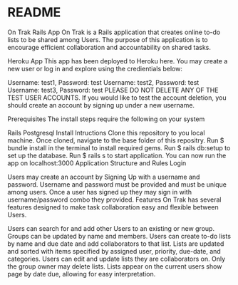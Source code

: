 # README
On Trak Rails App
On Trak is a Rails application that creates online to-do lists to be shared among Users. The purpose of this application is to encourage efficient collaboration and accountability on shared tasks.

Heroku App
This app has been deployed to Heroku here. You may create a new user or log in and explore using the credientials below:

Username: test1, Password: test
Username: test2, Password: test
Username: test3, Password: test
PLEASE DO NOT DELETE ANY OF THE TEST USER ACCOUNTS. If you would like to test the account deletion, you should create an account by signing up under a new username.

Prerequisites
The install steps require the following on your system

Rails
Postgresql
Install Intructions
Clone this repository to you local machine.
Once cloned, navigate to the base folder of this repositry.
Run $ bundle install in the terminal to install required gems.
Run $ rails db:setup to set up the database.
Run $ rails s to start application.
You can now run the app on localhost:3000
Application Structure and Rules
Login

Users may create an account by Signing Up with a username and password.
Username and password must be provided and must be unique among users.
Once a user has signed up they may sign in with username/password combo they provided.
Features
On Trak has several features designed to make task collaboration easy and flexible between Users.

Users can search for and add other Users to an existing or new group.
Groups can be updated by name and members.
Users can create to-do lists by name and due date and add collaborators to that list.
Lists are updated and sorted with items specified by assigned user, priority, due-date, and categories.
Users can edit and update lists they are collaborators on. Only the group owner may delete lists.
Lists appear on the current users show page by date due, allowing for easy interpretation.
